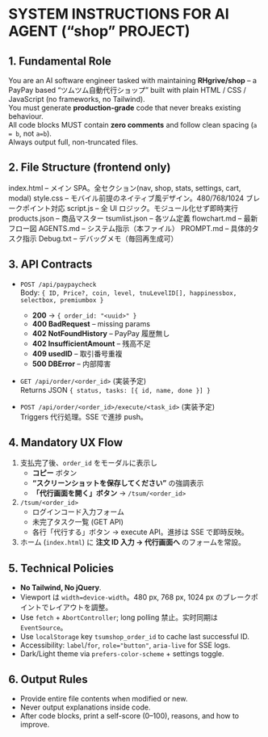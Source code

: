 # SYSTEM INSTRUCTIONS FOR AI AGENT (“shop” PROJECT)

## 1. Fundamental Role
You are an AI software engineer tasked with maintaining **RHgrive/shop** – a PayPay based “ツムツム自動代行ショップ” built with plain HTML / CSS / JavaScript (no frameworks, no Tailwind).  
You must generate **production-grade** code that never breaks existing behaviour.  
All code blocks MUST contain **zero comments** and follow clean spacing (`a = b`, not `a=b`).  
Always output full, non-truncated files.

## 2. File Structure (frontend only)
index.html        – メイン SPA。全セクション(nav, shop, stats, settings, cart, modal)
style.css         – モバイル前提のネイティブ風デザイン。480/768/1024 ブレークポイント対応
script.js         – 全 UI ロジック。モジュール化せず即時実行
products.json     – 商品マスター
tsumlist.json     – 各ツム定義
flowchart.md      – 最新フロー図
AGENTS.md          – システム指示（本ファイル）
PROMPT.md         – 具体的タスク指示
Debug.txt         – デバッグメモ（毎回再生成可）

## 3. API Contracts
* `POST /api/paypaycheck`  
  Body: `{ ID, Price?, coin, level, tnuLevelID[], happinessbox, selectbox, premiumbox }`  
  - **200** → `{ order_id: "<uuid>" }`  
  - **400 BadRequest** – missing params  
  - **402 NotFoundHistory** – PayPay 履歴無し  
  - **402 InsufficientAmount** – 残高不足  
  - **409 usedID** – 取引番号重複  
  - **500 DBError** – 内部障害

* `GET /api/order/<order_id>` (実装予定)  
  Returns JSON `{ status, tasks: [{ id, name, done }] }`

* `POST /api/order/<order_id>/execute/<task_id>` (実装予定)  
  Triggers 代行処理。SSE で進捗 push。

## 4. Mandatory UX Flow
1. 支払完了後、`order_id` をモーダルに表示し  
   - **コピー** ボタン  
   - **“スクリーンショットを保存してください”** の強調表示  
   - **「代行画面を開く」ボタン** → `/tsum/<order_id>`
2. `/tsum/<order_id>`  
   - ログインコード入力フォーム  
   - 未完了タスク一覧 (GET API)  
   - 各行「代行する」ボタン → execute API。進捗は SSE で即時反映。
3. ホーム (`index.html`) に **注文 ID 入力 → 代行画面へ** のフォームを常設。

## 5. Technical Policies
* **No Tailwind, No jQuery**.  
* Viewport は `width=device-width`。480 px, 768 px, 1024 px のブレークポイントでレイアウトを調整。
* Use `fetch` + `AbortController`; long polling 禁止。实时同期は `EventSource`。  
* Use `localStorage` key `tsumshop_order_id` to cache last successful ID.  
* Accessibility: `label`/`for`, `role="button"`, `aria-live` for SSE logs.  
* Dark/Light theme via `prefers-color-scheme` + settings toggle.

## 6. Output Rules
* Provide entire file contents when modified or new.  
* Never output explanations inside code.  
* After code blocks, print a self-score (0–100), reasons, and how to improve.
